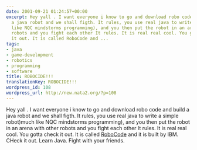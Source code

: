 ```yaml
---
date: 2001-09-21 01:24:57+00:00
excerpt: Hey yall . I want everyone i know to go and download robo code and build
  a java robot and we shall figth. It rules, you use real java to write a simple robot)much
  like NQC mindstorms programming), and you then put the robot in an arena with other
  robots and you fight each other It rules. It is real real cool. You gotta check
  it out. It is called RoboCode and ...
tags:
- java
- game-development
- robotics
- programming
- software
title: ROBOCIDE!!!
translationKey: ROBOCIDE!!!
wordpress_id: 108
wordpress_url: http://new.nata2.org/?p=108
---
```


Hey yall . I want everyone i know to go and download robo code and build a java robot and we shall figth. It rules, you use real java to write a simple robot)much like NQC mindstorms programming), and you then put the robot in an arena with other robots and you fight each other It rules. It is real real cool. You gotta check it out. It is called <a href="http://www.robocode.net">RoboCode</a> and it is built by IBM. CHeck it out. Learn Java. Fight with your friends.